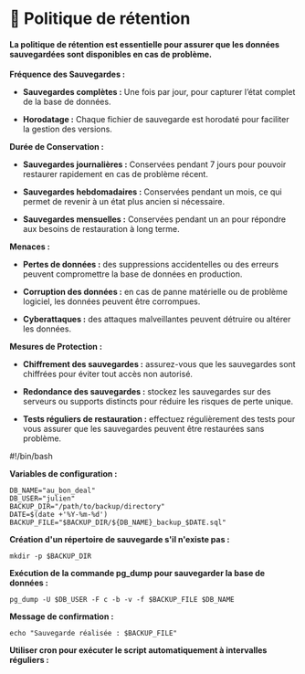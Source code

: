 # 🔄 Politique de rétention

#### La politique de rétention est essentielle pour assurer que les données sauvegardées sont disponibles en cas de problème.

**Fréquence des Sauvegardes :**

- **Sauvegardes complètes :** Une fois par jour, pour capturer l’état complet de la base de données.

- **Horodatage :** Chaque fichier de sauvegarde est horodaté pour faciliter la gestion des versions.

**Durée de Conservation :**

- **Sauvegardes journalières :** Conservées pendant 7 jours pour pouvoir restaurer rapidement en cas de problème récent.

- **Sauvegardes hebdomadaires :** Conservées pendant un mois, ce qui permet de revenir à un état plus ancien si nécessaire.

- **Sauvegardes mensuelles :** Conservées pendant un an pour répondre aux besoins de restauration à long terme.

**Menaces :**

- **Pertes de données :** des suppressions accidentelles ou des erreurs peuvent compromettre la base de données en production.

- **Corruption des données :** en cas de panne matérielle ou de problème logiciel, les données peuvent être corrompues.

- **Cyberattaques :** des attaques malveillantes peuvent détruire ou altérer les données.

**Mesures de Protection :**

- **Chiffrement des sauvegardes :** assurez-vous que les sauvegardes sont chiffrées pour éviter tout accès non autorisé.

- **Redondance des sauvegardes :** stockez les sauvegardes sur des serveurs ou supports distincts pour réduire les risques de perte unique.

- **Tests réguliers de restauration :** effectuez régulièrement des tests pour vous assurer que les sauvegardes peuvent être restaurées sans problème.

#!/bin/bash

**Variables de configuration :**

```
DB_NAME="au_bon_deal"
DB_USER="julien"
BACKUP_DIR="/path/to/backup/directory"
DATE=$(date +'%Y-%m-%d')
BACKUP_FILE="$BACKUP_DIR/${DB_NAME}_backup_$DATE.sql"
```

**Création d'un répertoire de sauvegarde s'il n'existe pas :**

```
mkdir -p $BACKUP_DIR
```

**Exécution de la commande pg_dump pour sauvegarder la base de données :**

```
pg_dump -U $DB_USER -F c -b -v -f $BACKUP_FILE $DB_NAME
```

**Message de confirmation :**

```
echo "Sauvegarde réalisée : $BACKUP_FILE"
```

<!-- 
-U $DB_USER : spécifie l’utilisateur de la base de données.
-F c : choisit le format compressé pour réduire la taille de la sauvegarde.
-b : inclut les blobs (binary large objects) s’il y en a dans la base de données.
-v : active le mode verbeux pour des messages de progression. -->

**Utiliser cron pour exécuter le script automatiquement à intervalles réguliers :**

```

```